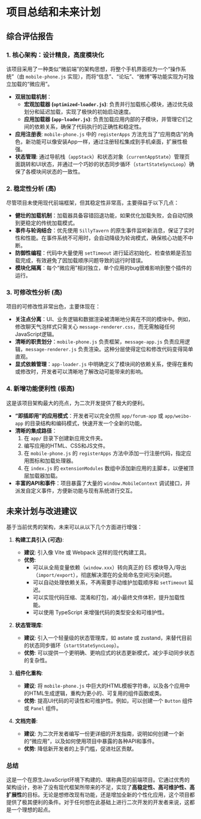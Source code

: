 # 项目总结和未来计划

## 综合评估报告

### 1. 核心架构：设计精良，高度模块化

该项目采用了一种类似“微前端”的架构思想，将整个手机界面视为一个“操作系统”（由 `mobile-phone.js` 实现），而将“信息”、“论坛”、“微博”等功能实现为可独立加载的“微应用”。

-   **双层加载机制**：
    -   **宏观加载器 (`optimized-loader.js`)**: 负责并行加载核心模块，通过优先级划分和延迟加载，实现了极快的初始启动速度。
    -   **应用加载器 (`app-loader.js`)**: 负责加载应用内部的子模块，并管理它们之间的依赖关系，确保了代码执行的正确性和稳定性。
-   **应用注册表**: `mobile-phone.js` 中的 `registerApps` 方法充当了“应用商店”的角色，新功能可以像安装App一样，通过注册轻松集成到手机桌面，扩展性极强。
-   **状态管理**: 通过导航栈（`appStack`）和状态对象（`currentAppState`）管理页面跳转和UI状态，并通过一个巧妙的状态同步循环（`startStateSyncLoop`）确保了各模块间状态的一致性。

### 2. 稳定性分析 (高)

尽管项目未使用现代前端框架，但其稳定性非常高，主要得益于以下几点：

-   **健壮的加载机制**：加载器具备容错回退功能，如果优化加载失败，会自动切换到更稳定的传统加载模式。
-   **事件与轮询结合**：优先使用 `SillyTavern` 的原生事件监听新消息，保证了实时性和性能。在事件系统不可用时，会自动降级为轮询模式，确保核心功能不中断。
-   **防御性编程**：代码中大量使用 `setTimeout` 进行延迟初始化、检查依赖是否加载完成，有效避免了因加载顺序问题导致的运行时错误。
-   **模块化隔离**：每个“微应用”相对独立，单个应用的bug很难影响到整个插件的运行。

### 3. 可修改性分析 (高)

项目的可修改性非常出色，主要体现在：

-   **关注点分离**：UI、业务逻辑和数据渲染被清晰地分离在不同的模块中。例如，修改聊天气泡样式只需关心 `message-renderer.css`，而无需触碰任何JavaScript逻辑。
-   **清晰的职责划分**：`mobile-phone.js` 负责框架，`message-app.js` 负责应用逻辑，`message-renderer.js` 负责渲染。这种分层使得定位和修改代码变得简单直观。
-   **显式依赖管理**：`app-loader.js` 中明确定义了模块间的依赖关系，使得在重构或修改时，开发者可以清晰地了解改动可能带来的影响。

### 4. 新增功能便利性 (极高)

这是该项目架构最大的亮点，为二次开发提供了极大的便利。

-   **“即插即用”的应用模式**：开发者可以完全仿照 `app/forum-app` 或 `app/weibo-app` 的目录结构和编码模式，快速开发一个全新的功能。
-   **清晰的集成路径**：
    1.  在 `app/` 目录下创建新应用文件夹。
    2.  编写应用的HTML、CSS和JS文件。
    3.  在 `mobile-phone.js` 的 `registerApps` 方法中添加一行注册代码，指定应用图标和加载处理器。
    4.  在 `index.js` 的 `extensionModules` 数组中添加新应用的主脚本，以便被顶层加载器加载。
-   **丰富的API和事件**：项目暴露了大量的 `window.MobileContext` 调试接口，并派发自定义事件，方便新功能与现有系统进行交互。

## 未来计划与改进建议

基于当前优秀的架构，未来可以从以下几个方面进行增强：

1.  **构建工具引入 (可选)**:
    *   **建议**: 引入像 Vite 或 Webpack 这样的现代构建工具。
    *   **优势**:
        *   可以从全局变量依赖（`window.xxx`）转向真正的 ES 模块导入/导出（`import/export`），彻底解决潜在的全局命名空间污染问题。
        *   可以自动处理依赖关系，不再需要手动维护加载顺序和 `setTimeout` 延迟。
        *   可以实现代码压缩、混淆和打包，减小最终文件体积，提升加载性能。
        *   可以使用 TypeScript 来增强代码的类型安全和可维护性。

2.  **状态管理库**:
    *   **建议**: 引入一个轻量级的状态管理库，如 astate 或 zustand，来替代目前的状态同步循环（`startStateSyncLoop`）。
    *   **优势**: 可以提供一个更明确、更响应式的状态更新模式，减少手动同步状态的复杂性。

3.  **组件化重构**:
    *   **建议**: 将 `mobile-phone.js` 中巨大的HTML模板字符串，以及各个应用中的HTML生成逻辑，重构为更小的、可复用的组件函数或类。
    *   **优势**: 提高UI代码的可读性和可维护性。例如，可以创建一个 `Button` 组件或 `Panel` 组件。

4.  **文档完善**:
    *   **建议**: 为二次开发者编写一份更详细的开发指南，说明如何创建一个新的“微应用”，以及如何使用项目中暴露的各种API和事件。
    *   **优势**: 降低新开发者的上手门槛，促进社区贡献。

### 总结

这是一个在原生JavaScript环境下构建的、堪称典范的前端项目。它通过优秀的架构设计，弥补了没有现代框架所带来的不足，实现了**高稳定性、高可维护性、高扩展性**的目标。无论是想修改现有功能，还是增加全新的个性化应用，这个项目都提供了极其便利的条件。对于任何想在此基础上进行二次开发的开发者来说，这都是一个理想的起点。
